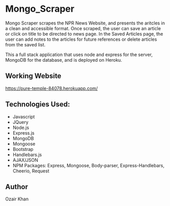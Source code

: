 # Mongo_Scraper

Mongo Scraper scrapes the NPR News Website, and presents the aritcles in a clean and accessible format. Once scraped, the user can save an article or click on title to be directed to news page. In the Saved Articles page, the user can add notes to the articles for future references or delete articles from the saved list. 

This a full stack application that uses node and express for the server, MongoDB for the database, and is deployed on Heroku.

## Working Website

https://pure-temple-84078.herokuapp.com/

## Technologies Used:

- Javascript
- JQuery
- Node.js
- Express.js
- MongoDB
- Mongoose
- Bootstrap
- Handlebars.js
- AJAX/JSON
- NPM Packages: Express, Mongoose, Body-parser, Express-Handlebars, Cheerio, Request

## Author
Ozair Khan
